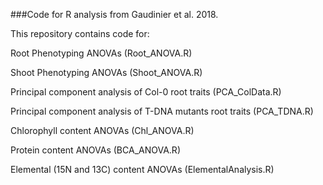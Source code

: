 ###Code for R analysis from Gaudinier et al. 2018. 

This repository contains code for:

Root Phenotyping ANOVAs (Root_ANOVA.R)

Shoot Phenotyping ANOVAs (Shoot_ANOVA.R)

Principal component analysis of Col-0 root traits (PCA_ColData.R)

Principal component analysis of T-DNA mutants root traits (PCA_TDNA.R)

Chlorophyll content ANOVAs (Chl_ANOVA.R)

Protein content ANOVAs (BCA_ANOVA.R)

Elemental (15N and 13C) content ANOVAs (ElementalAnalysis.R)

